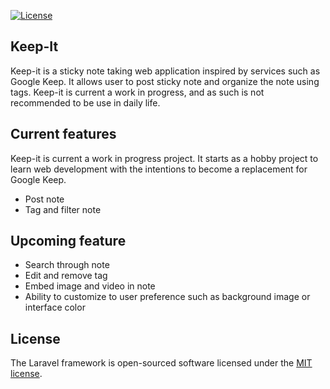 <p align="left">
<a href="https://packagist.org/packages/laravel/framework"><img src="https://img.shields.io/packagist/l/laravel/framework" alt="License"></a>
</p>

## Keep-It

Keep-it is a sticky note taking web application inspired by services such as Google Keep. It allows user to post sticky note and organize the note using tags. Keep-it is current a work in progress, and as such is not recommended to be use in daily life. 

## Current features

Keep-it is current a work in progress project. It starts as a hobby project to learn web development with the intentions to become a replacement for Google Keep.

- Post note
- Tag and filter note

## Upcoming feature

- Search through note
- Edit and remove tag
- Embed image and video in note
- Ability to customize to user preference such as background image or interface color

## License

The Laravel framework is open-sourced software licensed under the [MIT license](https://opensource.org/licenses/MIT).
